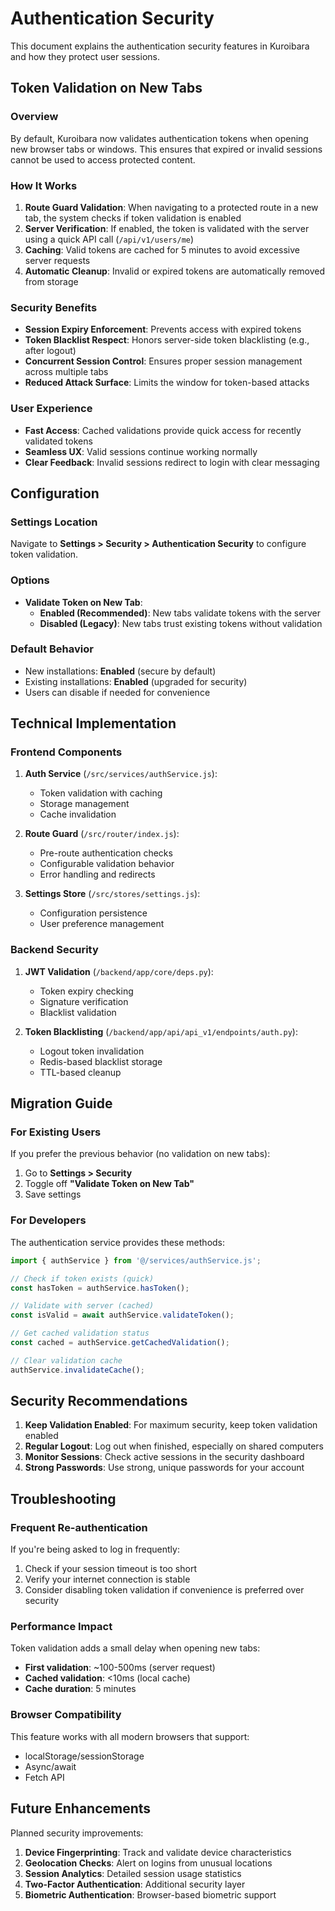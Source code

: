 # Authentication Security

This document explains the authentication security features in Kuroibara and how they protect user sessions.

## Token Validation on New Tabs

### Overview

By default, Kuroibara now validates authentication tokens when opening new browser tabs or windows. This ensures that expired or invalid sessions cannot be used to access protected content.

### How It Works

1. **Route Guard Validation**: When navigating to a protected route in a new tab, the system checks if token validation is enabled
2. **Server Verification**: If enabled, the token is validated with the server using a quick API call (`/api/v1/users/me`)
3. **Caching**: Valid tokens are cached for 5 minutes to avoid excessive server requests
4. **Automatic Cleanup**: Invalid or expired tokens are automatically removed from storage

### Security Benefits

- **Session Expiry Enforcement**: Prevents access with expired tokens
- **Token Blacklist Respect**: Honors server-side token blacklisting (e.g., after logout)
- **Concurrent Session Control**: Ensures proper session management across multiple tabs
- **Reduced Attack Surface**: Limits the window for token-based attacks

### User Experience

- **Fast Access**: Cached validations provide quick access for recently validated tokens
- **Seamless UX**: Valid sessions continue working normally
- **Clear Feedback**: Invalid sessions redirect to login with clear messaging

## Configuration

### Settings Location

Navigate to **Settings > Security > Authentication Security** to configure token validation.

### Options

- **Validate Token on New Tab**: 
  - **Enabled (Recommended)**: New tabs validate tokens with the server
  - **Disabled (Legacy)**: New tabs trust existing tokens without validation

### Default Behavior

- New installations: **Enabled** (secure by default)
- Existing installations: **Enabled** (upgraded for security)
- Users can disable if needed for convenience

## Technical Implementation

### Frontend Components

1. **Auth Service** (`/src/services/authService.js`):
   - Token validation with caching
   - Storage management
   - Cache invalidation

2. **Route Guard** (`/src/router/index.js`):
   - Pre-route authentication checks
   - Configurable validation behavior
   - Error handling and redirects

3. **Settings Store** (`/src/stores/settings.js`):
   - Configuration persistence
   - User preference management

### Backend Security

1. **JWT Validation** (`/backend/app/core/deps.py`):
   - Token expiry checking
   - Signature verification
   - Blacklist validation

2. **Token Blacklisting** (`/backend/app/api/api_v1/endpoints/auth.py`):
   - Logout token invalidation
   - Redis-based blacklist storage
   - TTL-based cleanup

## Migration Guide

### For Existing Users

If you prefer the previous behavior (no validation on new tabs):

1. Go to **Settings > Security**
2. Toggle off **"Validate Token on New Tab"**
3. Save settings

### For Developers

The authentication service provides these methods:

```javascript
import { authService } from '@/services/authService.js';

// Check if token exists (quick)
const hasToken = authService.hasToken();

// Validate with server (cached)
const isValid = await authService.validateToken();

// Get cached validation status
const cached = authService.getCachedValidation();

// Clear validation cache
authService.invalidateCache();
```

## Security Recommendations

1. **Keep Validation Enabled**: For maximum security, keep token validation enabled
2. **Regular Logout**: Log out when finished, especially on shared computers
3. **Monitor Sessions**: Check active sessions in the security dashboard
4. **Strong Passwords**: Use strong, unique passwords for your account

## Troubleshooting

### Frequent Re-authentication

If you're being asked to log in frequently:

1. Check if your session timeout is too short
2. Verify your internet connection is stable
3. Consider disabling token validation if convenience is preferred over security

### Performance Impact

Token validation adds a small delay when opening new tabs:

- **First validation**: ~100-500ms (server request)
- **Cached validation**: <10ms (local cache)
- **Cache duration**: 5 minutes

### Browser Compatibility

This feature works with all modern browsers that support:
- localStorage/sessionStorage
- Async/await
- Fetch API

## Future Enhancements

Planned security improvements:

1. **Device Fingerprinting**: Track and validate device characteristics
2. **Geolocation Checks**: Alert on logins from unusual locations
3. **Session Analytics**: Detailed session usage statistics
4. **Two-Factor Authentication**: Additional security layer
5. **Biometric Authentication**: Browser-based biometric support
